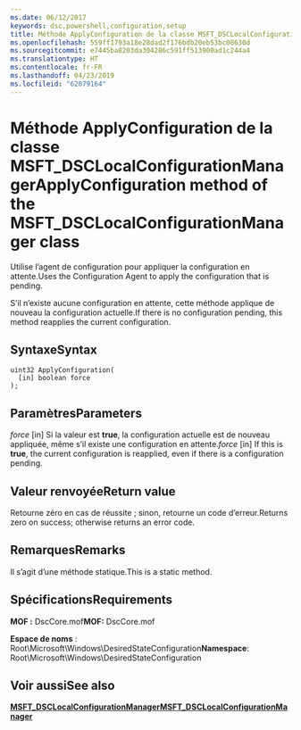 ```yaml
---
ms.date: 06/12/2017
keywords: dsc,powershell,configuration,setup
title: Méthode ApplyConfiguration de la classe MSFT_DSCLocalConfigurationManager
ms.openlocfilehash: 559ff1793a18e28dad2f176bdb20eb53bc08630d
ms.sourcegitcommit: e7445ba8203da304286c591ff513900ad1c244a4
ms.translationtype: HT
ms.contentlocale: fr-FR
ms.lasthandoff: 04/23/2019
ms.locfileid: "62079164"
---
```

# <a name="applyconfiguration-method-of-the-msftdsclocalconfigurationmanager-class"></a><span data-ttu-id="df5ad-103">Méthode ApplyConfiguration de la classe MSFT_DSCLocalConfigurationManager</span><span class="sxs-lookup"><span data-stu-id="df5ad-103">ApplyConfiguration method of the MSFT_DSCLocalConfigurationManager class</span></span>

<span data-ttu-id="df5ad-104">Utilise l’agent de configuration pour appliquer la configuration en attente.</span><span class="sxs-lookup"><span data-stu-id="df5ad-104">Uses the Configuration Agent to apply the configuration that is pending.</span></span>

<span data-ttu-id="df5ad-105">S’il n’existe aucune configuration en attente, cette méthode applique de nouveau la configuration actuelle.</span><span class="sxs-lookup"><span data-stu-id="df5ad-105">If there is no configuration pending, this method reapplies the current configuration.</span></span>

## <a name="syntax"></a><span data-ttu-id="df5ad-106">Syntaxe</span><span class="sxs-lookup"><span data-stu-id="df5ad-106">Syntax</span></span>

```mof
uint32 ApplyConfiguration(
  [in] boolean force
);
```

## <a name="parameters"></a><span data-ttu-id="df5ad-107">Paramètres</span><span class="sxs-lookup"><span data-stu-id="df5ad-107">Parameters</span></span>

<span data-ttu-id="df5ad-108">*force* \[in\] Si la valeur est **true**, la configuration actuelle est de nouveau appliquée, même s’il existe une configuration en attente.</span><span class="sxs-lookup"><span data-stu-id="df5ad-108">*force* \[in\] If this is **true**, the current configuration is reapplied, even if there is a configuration pending.</span></span>

## <a name="return-value"></a><span data-ttu-id="df5ad-109">Valeur renvoyée</span><span class="sxs-lookup"><span data-stu-id="df5ad-109">Return value</span></span>

<span data-ttu-id="df5ad-110">Retourne zéro en cas de réussite ; sinon, retourne un code d’erreur.</span><span class="sxs-lookup"><span data-stu-id="df5ad-110">Returns zero on success; otherwise returns an error code.</span></span>

## <a name="remarks"></a><span data-ttu-id="df5ad-111">Remarques</span><span class="sxs-lookup"><span data-stu-id="df5ad-111">Remarks</span></span>

<span data-ttu-id="df5ad-112">Il s’agit d’une méthode statique.</span><span class="sxs-lookup"><span data-stu-id="df5ad-112">This is a static method.</span></span>

## <a name="requirements"></a><span data-ttu-id="df5ad-113">Spécifications</span><span class="sxs-lookup"><span data-stu-id="df5ad-113">Requirements</span></span>

<span data-ttu-id="df5ad-114">**MOF :** DscCore.mof</span><span class="sxs-lookup"><span data-stu-id="df5ad-114">**MOF:** DscCore.mof</span></span>

<span data-ttu-id="df5ad-115">**Espace de noms** : Root\Microsoft\Windows\DesiredStateConfiguration</span><span class="sxs-lookup"><span data-stu-id="df5ad-115">**Namespace**: Root\Microsoft\Windows\DesiredStateConfiguration</span></span>

## <a name="see-also"></a><span data-ttu-id="df5ad-116">Voir aussi</span><span class="sxs-lookup"><span data-stu-id="df5ad-116">See also</span></span>

[<span data-ttu-id="df5ad-117">**MSFT_DSCLocalConfigurationManager**</span><span class="sxs-lookup"><span data-stu-id="df5ad-117">**MSFT_DSCLocalConfigurationManager**</span></span>](msft-dsclocalconfigurationmanager.md)
